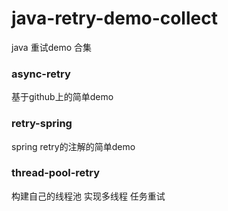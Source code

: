 # java-retry-demo-collect
java 重试demo 合集
### async-retry
基于github上的简单demo
### retry-spring
spring retry的注解的简单demo
### thread-pool-retry
构建自己的线程池 实现多线程 任务重试
